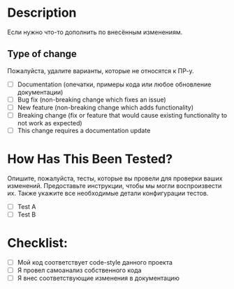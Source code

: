 # Description

Если нужно что-то дополнить по внесённым изменениям.

## Type of change

Пожалуйста, удалите варианты, которые не относятся к ПР-у.

- [ ] Documentation (опечатки, примеры кода или любое обновление документации)
- [ ] Bug fix (non-breaking change which fixes an issue)
- [ ] New feature (non-breaking change which adds functionality)
- [ ] Breaking change (fix or feature that would cause existing functionality to not work as expected)
- [ ] This change requires a documentation update

# How Has This Been Tested?

Опишите, пожалуйста, тесты, которые вы провели для проверки ваших изменений. Предоставьте инструкции, чтобы мы могли воспроизвести их. Также укажите все необходимые детали конфигурации тестов.

- [ ] Test A
- [ ] Test B

# Checklist:

- [ ] Мой код соответствует code-style данного проекта
- [ ] Я провел самоанализ собственного кода
- [ ] Я внес соответствующие изменения в документацию
